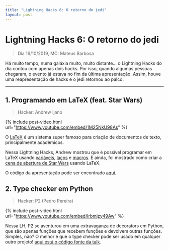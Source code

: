 ```yaml
---
title: "Lightning Hacks 6: O retorno do jedi"
layout: post
---
```


# Lightning Hacks 6: O retorno do jedi
> Dia 16/10/2019, MC: Mateus Barbosa

Há muito tempo, numa galáxia muito, muito distante... o Lightning Hacks
do dia contou com apenas dois hacks. Por isso, quando algumas pessoas 
chegaram, o evento já estava no fim da última apresentação. Assim, houve uma
reapresentação de hacks e o jedi retornou ao palco.

<hr>

## 1. Programando em LaTeX (feat. Star Wars)
> Hacker: Andrew Ijano

{% include post-video.html url="https://www.youtube.com/embed/1M25NkU98As" %}

O [LaTeX](https://www.latex-project.org/) é um sistema super famoso para
criação de documentos de texto, principalmente acadêmicos. 

Nessa Lightning Hacks, Andrew mostrou que é possível programar em LaTeX
usando [variáveis](https://www.texdev.net/2009/11/17/tex-counts-and-latex-counters/),
[laços](https://texfaq.org/FAQ-repeat-num) e [macros](https://en.wikibooks.org/wiki/LaTeX/Macros). E ainda, foi mostrado como criar a [cena de abertura de Star Wars](https://en.wikipedia.org/wiki/Star_Wars_opening_crawl) usando LaTeX.

O código da apresentação pode ser encontrado [aqui](https://github.com/AndrewIjano/latex-wars).

## 2. Type checker em Python
> Hacker: P2 (Pedro Pereira)

{% include post-video.html url="https://www.youtube.com/embed/Irbmjzy49Aw" %}

Nessa LH, P2 se aventurou em uma extravaganza de decorators em Python, que são apenas funções que 
recebem funções e devolvem outras funções. Simples, não? O melhor é que o type checker pode 
ser usado em qualquer outro projeto! [aqui está o código fonte da talk](https://github.com/pedro823/decorator-extravaganza).
